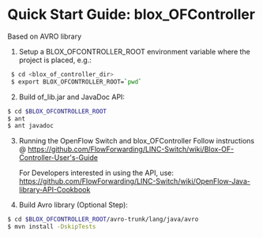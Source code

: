 Quick Start Guide: blox_OFController
====================================

Based on AVRO library

1. Setup a BLOX_OFCONTROLLER_ROOT environment variable where the project is placed, e.g.:
```bash
 $ cd <blox_of_controller_dir>
 $ export BLOX_OFCONTROLLER_ROOT=`pwd`
```

2. Build of_lib.jar and JavaDoc API:
 ```bash
 $ cd $BLOX_OFCONTROLLER_ROOT
 $ ant
 $ ant javadoc
 ```

3. Running the OpenFlow Switch and blox_OFController
   Follow instructions @ https://github.com/FlowForwarding/LINC-Switch/wiki/Blox-OF-Controller-User's-Guide

   For Developers interested in using the API, use:
   https://github.com/FlowForwarding/LINC-Switch/wiki/OpenFlow-Java-library-API-Cookbook

4. Build Avro library (Optional Step):
 ```bash
 $ cd $BLOX_OFCONTROLLER_ROOT/avro-trunk/lang/java/avro
 $ mvn install -DskipTests
 ```

